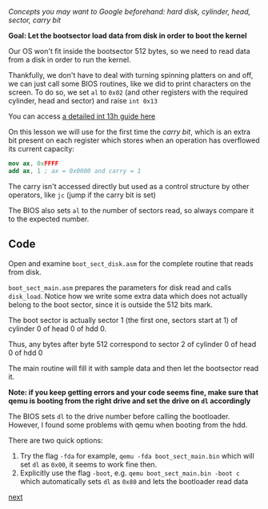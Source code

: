 *Concepts you may want to Google beforehand: hard disk, cylinder, head, sector, 
carry bit*

**Goal: Let the bootsector load data from disk in order to boot the kernel**

Our OS won't fit inside the bootsector 512 bytes, so we need to read data from
a disk in order to run the kernel.

Thankfully, we don't have to deal with turning spinning platters on and off,
we can just call some BIOS routines, like we did to print characters on the screen.
To do so, we set `al` to `0x02` (and other registers with the required cylinder, head
and sector) and raise `int 0x13`

You can access [a detailed int 13h guide here](http://stanislavs.org/helppc/int_13-2.html)

On this lesson we will use for the first time the *carry bit*, which is an extra bit
present on each register which stores when an operation has overflowed its current
capacity:

```nasm
mov ax, 0xFFFF
add ax, 1 ; ax = 0x0000 and carry = 1
```

The carry isn't accessed directly but used as a control structure by other operators,
like `jc` (jump if the carry bit is set)

The BIOS also sets `al` to the number of sectors read, so always compare it
to the expected number.


Code
----

Open and examine `boot_sect_disk.asm` for the complete routine that
reads from disk.

`boot_sect_main.asm` prepares the parameters for disk read and calls `disk_load`.
Notice how we write some extra data which does not actually belong to the boot
sector, since it is outside the 512 bits mark.

The boot sector is actually sector 1 (the first one, sectors start at 1)
of cylinder 0 of head 0 of hdd 0.

Thus, any bytes after byte 512 correspond to sector 2 of cylinder 0 of head 0 of hdd 0

The main routine will fill it with sample data and then let the bootsector
read it.

**Note: if you keep getting errors and your code seems fine, make sure that qemu
is booting from the right drive and set the drive on `dl` accordingly**

The BIOS sets `dl` to the drive number before calling the bootloader. However,
I found some problems with qemu when booting from the hdd.

There are two quick options:

1. Try the flag `-fda` for example, `qemu -fda boot_sect_main.bin` which will set `dl`
as `0x00`, it seems to work fine then.
2. Explicitly use the flag `-boot`, e.g. `qemu boot_sect_main.bin -boot c` which 
automatically sets `dl` as `0x80` and lets the bootloader read data

[next](https://github.com/RdStudios9145/os-tutorial/tree/master/08-32bit-print)
